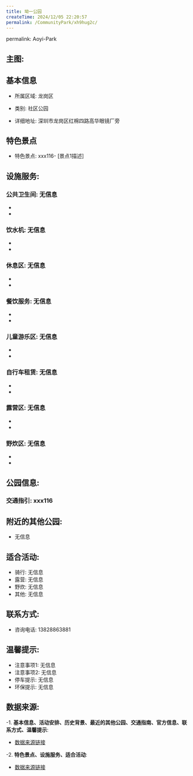 ```yaml
---
title: 坳一公园
createTime: 2024/12/05 22:20:57
permalink: /CommunityPark/xh9hug2c/
---
```

permalink: Aoyi-Park
## 主图:
<ImageCard
image="https://cgj.sz.gov.cn/img/4/4016/4016302/10807731.jpg"
title= "坳一公园"
description= "xxxxxx116"
date="2024/12/05"
href="/"
author="深圳公园"
/>
## 基本信息

- 所属区域: 龙岗区

- 类别: 社区公园

- 详细地址: 深圳市龙岗区红棉四路高华眼镜厂旁

## 特色景点
- 特色景点: xxx116- [景点1描述]
## 设施服务:
### 公共卫生间: 无信息
- 
- 
### 饮水机: 无信息
- 
- 
### 休息区: 无信息
- 
- 
### 餐饮服务: 无信息
- 
- 
### 儿童游乐区: 无信息
- 
- 
### 自行车租赁: 无信息
- 
- 
### 露营区: 无信息
- 
- 
### 野炊区: 无信息

- 
- 
## 公园信息:
### 交通指引: xxx116

## 附近的其他公园:
- 无信息

## 适合活动:
- 骑行: 无信息
- 露营: 无信息
- 野炊: 无信息
- 其他: 无信息

## 联系方式:
- 咨询电话: 13828863881
## 温馨提示:
- 注意事项1: 无信息
- 注意事项2: 无信息
- 停车提示: 无信息
- 环保提示: 无信息

## 数据来源:
-1. **基本信息、活动安排、历史背景、最近的其他公园、交通指南、官方信息、联系方式、温馨提示**:
- [数据来源链接](https://cgj.sz.gov.cn/xsmh/gysz/sqgy/content/post_10807731.html)

-2. **特色景点、设施服务、适合活动**:
- [数据来源链接](https://cgj.sz.gov.cn/xsmh/gysz/sqgy/content/post_10807731.html)

